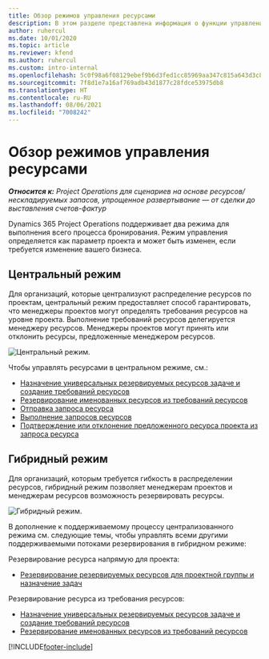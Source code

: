 ```yaml
---
title: Обзор режимов управления ресурсами
description: В этом разделе представлена информация о функции управления ресурсами в Dynamics 365 Project Operations.
author: ruhercul
ms.date: 10/01/2020
ms.topic: article
ms.reviewer: kfend
ms.author: ruhercul
ms.custom: intro-internal
ms.openlocfilehash: 5c0f98a6f08129ebef9b6d3fed1cc85969aa347c815a643d3c8dd639b42c0e8c
ms.sourcegitcommit: 7f8d1e7a16af769adb43d1877c28fdce53975db8
ms.translationtype: HT
ms.contentlocale: ru-RU
ms.lasthandoff: 08/06/2021
ms.locfileid: "7008242"
---
```

# <a name="resource-management-modes-overview"></a>Обзор режимов управления ресурсами

_**Относится к:** Project Operations для сценариев на основе ресурсов/нескладируемых запасов, упрощенное развертывание — от сделки до выставления счетов-фактур_


Dynamics 365 Project Operations поддерживает два режима для выполнения всего процесса бронирования. Режим управления определяется как параметр проекта и может быть изменен, если требуется изменение вашего бизнеса.    

## <a name="central-mode"></a>Центральный режим
Для организаций, которые централизуют распределение ресурсов по проектам, центральный режим предоставляет способ гарантировать, что менеджеры проектов могут определять требования ресурсов на уровне проекта. Выполнение требований ресурсов делегируется менеджеру ресурсов. Менеджеры проектов могут принять или отклонить ресурсы, предложенные менеджером ресурсов.

![Центральный режим.](./media/resource-management-central.png)

Чтобы управлять ресурсами в центральном режиме, см.:

- [Назначение универсальных резервируемых ресурсов задаче и создание требований ресурсов](/dynamics365/project-service/assign-generic-bookable-resource)
- [Резервирование именованных ресурсов из требований ресурсов](/dynamics365/project-service/book-named-resource)
- [Отправка запроса ресурса](/dynamics365/project-service/submit-resource-request)
- [Выполнение запросов ресурсов](/dynamics365/project-service/resource-management-fulfill-requests)
- [Подтверждение или отклонение предложенного ресурса проекта из запроса ресурса](/dynamics365/project-service/accept-reject-proposed-resource)

## <a name="hybrid-mode"></a>Гибридный режим
Для организаций, которым требуется гибкость в распределении ресурсов, гибридный режим позволяет менеджерам проектов и менеджерам ресурсов возможность резервировать ресурсы.

![Гибридный режим.](./media/resource-management-hybrid.png)

В дополнение к поддерживаемому процессу централизованного режима см. следующие темы, чтобы управлять всеми другими поддерживаемыми потоками резервирования в гибридном режиме:

Резервирование ресурса напрямую для проекта:
- [Резервирование резервируемых ресурсов для проектной группы и назначение задач](/dynamics365/project-service/assign-named-bookable-resource)

Резервирование ресурса из требования ресурсов:
- [Назначение универсальных резервируемых ресурсов задаче и создание требований ресурсов](/dynamics365/project-service/assign-generic-bookable-resource)
- [Резервирование именованных ресурсов из требований ресурсов](/dynamics365/project-service/book-named-resource)


[!INCLUDE[footer-include](../includes/footer-banner.md)]